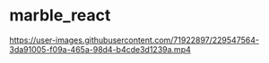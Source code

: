 # marble_react

https://user-images.githubusercontent.com/71922897/229547564-3da91005-f09a-465a-98d4-b4cde3d1239a.mp4

